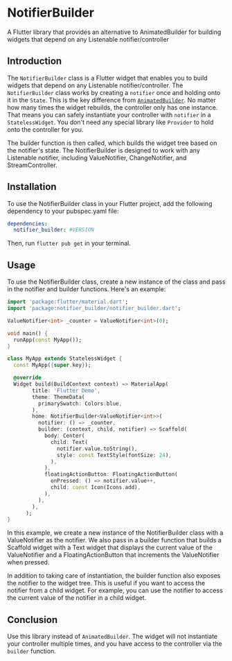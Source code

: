 # NotifierBuilder

A Flutter library that provides an alternative to AnimatedBuilder for building widgets that depend on any Listenable notifier/controller

## Introduction

The `NotifierBuilder` class is a Flutter widget that enables you to build widgets that depend on any Listenable notifier/controller. The `NotifierBuilder` class works by creating a `notifier` once and holding onto it in the `State`. This is the key difference from [`AnimatedBuilder`](https://api.flutter.dev/flutter/widgets/AnimatedBuilder-class.html). No matter how many times the widget rebuilds, the controller only has one instance. That means you can safely instantiate your controller with `notifier` in a `StatelessWidget`. You don't need any special library like `Provider` to hold onto the controller for you.

The builder function is then called, which builds the widget tree based on the notifier's state. The NotifierBuilder is designed to work with any Listenable notifier, including ValueNotifier, ChangeNotifier, and StreamController.

## Installation

To use the NotifierBuilder class in your Flutter project, add the following dependency to your pubspec.yaml file:

```yaml
dependencies:
  notifier_builder: #VERSION
```

Then, run `flutter pub get` in your terminal.

## Usage

To use the NotifierBuilder class, create a new instance of the class and pass in the notifier and builder functions. Here's an example:

```dart
import 'package:flutter/material.dart';
import 'package:notifier_builder/notifier_builder.dart';

ValueNotifier<int> _counter = ValueNotifier<int>(0);

void main() {
  runApp(const MyApp());
}

class MyApp extends StatelessWidget {
  const MyApp({super.key});

  @override
  Widget build(BuildContext context) => MaterialApp(
        title: 'Flutter Demo',
        theme: ThemeData(
          primarySwatch: Colors.blue,
        ),
        home: NotifierBuilder<ValueNotifier<int>>(
          notifier: () => _counter,
          builder: (context, child, notifier) => Scaffold(
            body: Center(
              child: Text(
                notifier.value.toString(),
                style: const TextStyle(fontSize: 24),
              ),
            ),
            floatingActionButton: FloatingActionButton(
              onPressed: () => notifier.value++,
              child: const Icon(Icons.add),
            ),
          ),
        ),
      );
}
```

In this example, we create a new instance of the NotifierBuilder class with a ValueNotifier as the notifier. We also pass in a builder function that builds a Scaffold widget with a Text widget that displays the current value of the ValueNotifier and a FloatingActionButton that increments the ValueNotifier when pressed.

In addition to taking care of instantiation, the builder function also exposes the notifier to the widget tree. This is useful if you want to access the notifier from a child widget. For example, you can use the notifier to access the current value of the notifier in a child widget.

## Conclusion

Use this library instead of `AnimatedBuilder`. The widget will not instantiate your controller multiple times, and you have access to the controller via the `builder` function.